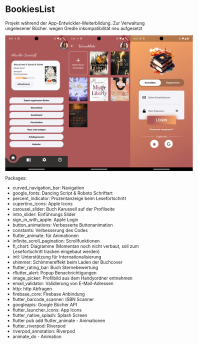 # BookiesList

Projekt während der App-Entwickler-Weiterbildung. Zur Verwaltung ungelesener Bücher.
wegen Gredle inkompatibilität neu aufgesetzt

<div style="display: flex;">
   <img src="assets/images/home.png" alt="Homescreen" width="200"/>
   <img src="assets/images/wish.png" alt="Wishlist" width="200"/>
   <img src="assets/images/log_in.png" alt="Login" width="200"/>
</div>


Packages: 
- curved_navigation_bar: Navigation
- google_fonts: Dancing Script & Roboto Schriftart
- percent_indicator: Prozentanzeige beim Lesefortschritt 
- cupertino_icons: Apple Icons
- carousel_slider: Buch Karussell auf der Profilseite
- intro_slider: Einführungs Slider 
- sign_in_with_apple: Apple Login
- button_animations: Verbesserte Buttonanimation
- constants: Verbesserung des Codes
- flutter_animate: für Animationen
- infinite_scroll_pagination: Scrollfunktionen
- fl_chart: Diagramme (Momentan noch nicht verbaut, soll zum Lesefortschritt tracken eingebaut werden)
- intl: Unterstützung für Internationalisierung
- shimmer: Schimmereffekt beim Laden der Buchcover
- flutter_rating_bar: Buch Sternebewertung
- rflutter_alert: Popup Benachrichtigungen
- image_picker: Profilbild aus dem Handyordner entnehmen 
- email_validator: Validierung von E-Mail-Adressen
- http: http Abfragen
- firebase_core: Firebase Anbindung
- flutter_barcode_scanner: ISBN Scanner
- googleapis: Google Bücher API
- flutter_launcher_icons: App Icons
- flutter_native_splash: Splash Screen
- flutter pub add flutter_animate - Animationen
- flutter_riverpod: Riverpod
- riverpod_annotation: Riverpod
- animate_do - Animation

